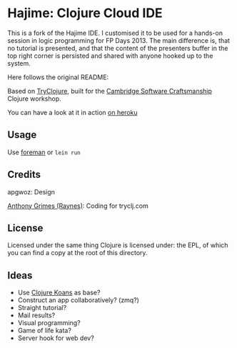 # Hajime: Clojure Cloud IDE

This is a fork of the Hajime IDE. I customised it to be used for a hands-on session in logic programming for FP Days 2013. The main difference is, that no tutorial is presented, and that the content of the presenters buffer in the top right corner is persisted and shared with anyone hooked up to the system.

Here follows the original README:

Based on [TryClojure](http://tryclj.com), built for the [Cambridge Software Craftsmanship](http://www.meetup.com/Cambridge-Software-Craftsmanship/) Clojure workshop.

You can have a look at it in action [on heroku](http://hajime.herokuapp.com)

## Usage

Use [foreman](https://github.com/ddollar/foreman) or `lein run`

## Credits

apgwoz: Design

[Anthony Grimes (Raynes)](https://github.com/Raynes): Coding for tryclj.com

## License

Licensed under the same thing Clojure is licensed under: the EPL, of which you can find a copy at the root of this directory.

## Ideas

  * Use [Clojure Koans](https://github.com/functional-koans/clojure-koans) as base?
  * Construct an app collaboratively? (zmq?)
  * Straight tutorial?
  * Mail results?
  * Visual programming?
  * Game of life kata?
  * Server hook for web dev?
